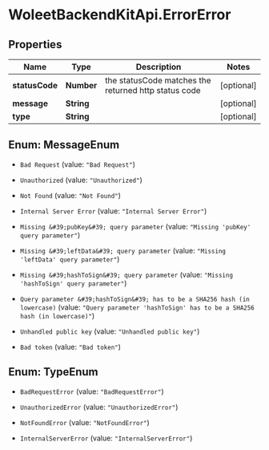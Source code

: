 # WoleetBackendKitApi.ErrorError

## Properties
Name | Type | Description | Notes
------------ | ------------- | ------------- | -------------
**statusCode** | **Number** | the statusCode matches the returned http status code | [optional] 
**message** | **String** |  | [optional] 
**type** | **String** |  | [optional] 


<a name="MessageEnum"></a>
## Enum: MessageEnum


* `Bad Request` (value: `"Bad Request"`)

* `Unauthorized` (value: `"Unauthorized"`)

* `Not Found` (value: `"Not Found"`)

* `Internal Server Error` (value: `"Internal Server Error"`)

* `Missing &#39;pubKey&#39; query parameter` (value: `"Missing 'pubKey' query parameter"`)

* `Missing &#39;leftData&#39; query parameter` (value: `"Missing 'leftData' query parameter"`)

* `Missing &#39;hashToSign&#39; query parameter` (value: `"Missing 'hashToSign' query parameter"`)

* `Query parameter &#39;hashToSign&#39; has to be a SHA256 hash (in lowercase)` (value: `"Query parameter 'hashToSign' has to be a SHA256 hash (in lowercase)"`)

* `Unhandled public key` (value: `"Unhandled public key"`)

* `Bad token` (value: `"Bad token"`)




<a name="TypeEnum"></a>
## Enum: TypeEnum


* `BadRequestError` (value: `"BadRequestError"`)

* `UnauthorizedError` (value: `"UnauthorizedError"`)

* `NotFoundError` (value: `"NotFoundError"`)

* `InternalServerError` (value: `"InternalServerError"`)





